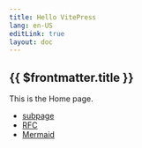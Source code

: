 ```yaml
---
title: Hello VitePress
lang: en-US
editLink: true
layout: doc
---
```


## {{ $frontmatter.title }}

This is the Home page.

- [subpage](subpage/)
- [RFC](RFC/)
- [Mermaid](mermaid/)
